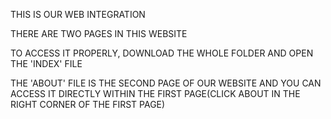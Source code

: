 THIS IS OUR WEB INTEGRATION

THERE ARE TWO PAGES IN THIS WEBSITE

TO ACCESS IT PROPERLY, DOWNLOAD THE WHOLE FOLDER AND OPEN THE 'INDEX' FILE

THE 'ABOUT' FILE IS THE SECOND PAGE OF OUR WEBSITE AND YOU CAN ACCESS IT DIRECTLY WITHIN THE FIRST PAGE(CLICK ABOUT IN THE RIGHT CORNER OF THE FIRST PAGE) 
